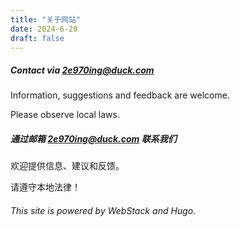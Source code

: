 ```yaml
---
title: "关于网站"
date: 2024-6-20
draft: false
---
```


##### Contact via 2e970ing@duck.com 

Information, suggestions and feedback are welcome.

Please observe local laws. 

##### 通过邮箱 2e970ing@duck.com 联系我们

欢迎提供信息、建议和反馈。

请遵守本地法律！

###### This site is powered by WebStack and Hugo.

